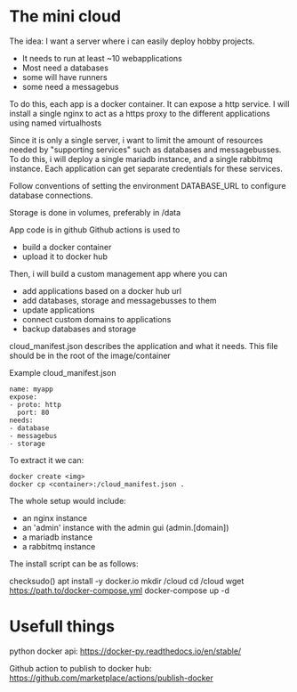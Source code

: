 # The mini cloud

The idea:
I want a server where i can easily deploy hobby projects. 
* It needs to run at least ~10 webapplications
* Most need a databases
* some will have runners
* some need a messagebus

To do this, each app is a docker container. It can expose a http service. I will install a single nginx to act as a https proxy to the different applications using named virtualhosts

Since it is only a single server, i want to limit the amount of resources needed by "supporting services" such as databases and messagebusses. To do this, i will deploy a single mariadb instance, and a single rabbitmq instance. Each application can get separate credentials for these services.

Follow conventions of setting the environment DATABASE_URL to configure database connections.

Storage is done in volumes, preferably in /data

App code is in github
Github actions is used to 
* build a docker container
* upload it to docker hub

Then, i will build a custom management app where you can
* add applications based on a docker hub url
* add databases, storage and messagebusses to them
* update applications
* connect custom domains to applications
* backup databases and storage


cloud_manifest.json describes the application and what it needs. This file should be in the root of the image/container

Example cloud_manifest.json

```
name: myapp
expose:
- proto: http
  port: 80
needs:
- database
- messagebus
- storage
```

To extract it we can:
```
docker create <img>
docker cp <container>:/cloud_manifest.json .
```

The whole setup would include:
* an nginx instance
* an 'admin' instance with the admin gui (admin.[domain])
* a mariadb instance
* a rabbitmq instance

The install script can be as follows:

checksudo()
apt install -y docker.io
mkdir /cloud
cd /cloud
wget https://path.to/docker-compose.yml
docker-compose up -d


# Usefull things

python docker api:
https://docker-py.readthedocs.io/en/stable/

Github action to publish to docker hub:
https://github.com/marketplace/actions/publish-docker

